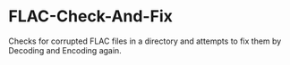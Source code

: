 # FLAC-Check-And-Fix
Checks for corrupted FLAC files in a directory and attempts to fix them by Decoding and Encoding again.
